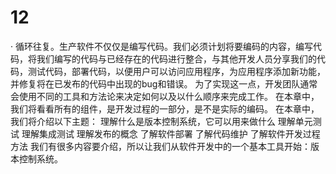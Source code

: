 # 12

· 循环往复。生产软件不仅仅是编写代码。我们必须计划将要编码的内容，编写代码，将我们编写的代码与已经存在的代码进行整合，与其他开发人员分享我们的代码，测试代码，部署代码，以便用户可以访问应用程序，为应用程序添加新功能，并修复将在已发布的代码中出现的bug和错误。
为了实现这一点，开发团队通常会使用不同的工具和方法论来决定如何以及以什么顺序来完成工作。
在本章中，我们将看看所有的组件，是开发过程的一部分，是不是实际的编码。
在本章中，我们将介绍以下主题：
理解什么是版本控制系统，它可以用来做什么
理解单元测试
理解集成测试
理解发布的概念
了解软件部署
了解代码维护
了解软件开发过程方法
我们有很多内容要介绍，所以让我们从软件开发中的一个基本工具开始：版本控制系统。

